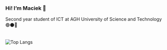 



### Hi! I’m Maciek 👋 
Second year student of ICT at AGH University of Science and Technology 🟢⚫🔴
<br><br>

![Top Langs](https://github-readme-stats.vercel.app/api/top-langs/?username=maciej-klimek&size_weight=0.5&count_weight=0.5&&hide=matlab,jupyter%20notebook,cpp,cmake&layout=donut&langs_count=6&theme=transparent)


